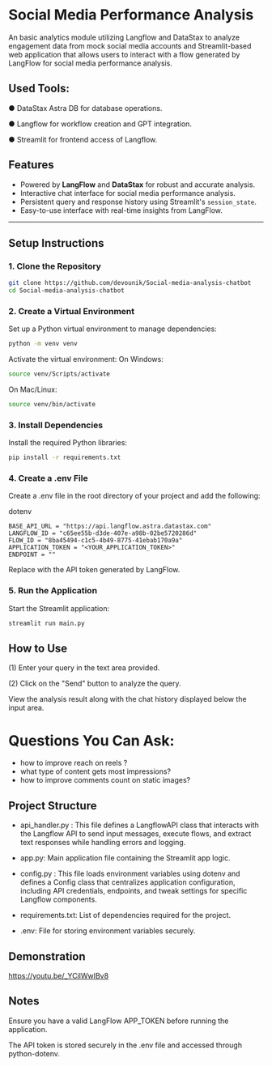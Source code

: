 # Social Media Performance Analysis

An basic analytics module utilizing Langflow and DataStax to analyze engagement data from mock social media accounts and Streamlit-based web application that allows users to interact with a flow generated by LangFlow for social media performance analysis.

## Used Tools:

● DataStax Astra DB for database operations.

● Langflow for workflow creation and GPT integration.

● Streamlit for frontend access of Langflow.

## Features

- Powered by **LangFlow** and **DataStax** for robust and accurate analysis.
- Interactive chat interface for social media performance analysis.
- Persistent query and response history using Streamlit's `session_state`.
- Easy-to-use interface with real-time insights from LangFlow.

---

## Setup Instructions

### 1. Clone the Repository

```bash
git clone https://github.com/devounik/Social-media-analysis-chatbot
cd Social-media-analysis-chatbot
```

### 2. Create a Virtual Environment

Set up a Python virtual environment to manage dependencies:

```bash
python -m venv venv

```

Activate the virtual environment:
On Windows:

```bash
source venv/Scripts/activate
```

On Mac/Linux:

```bash
source venv/bin/activate
```

### 3. Install Dependencies

Install the required Python libraries:

```bash
pip install -r requirements.txt
```

### 4. Create a .env File

Create a .env file in the root directory of your project and add the following:

dotenv

```
BASE_API_URL = "https://api.langflow.astra.datastax.com"
LANGFLOW_ID = "c65ee55b-d3de-407e-a98b-02be5720286d"
FLOW_ID = "8ba45494-c1c5-4b49-8775-41ebab170a9a"
APPLICATION_TOKEN = "<YOUR_APPLICATION_TOKEN>"
ENDPOINT = ""
```

Replace <your-langflow-generated-token> with the API token generated by LangFlow.

### 5. Run the Application

Start the Streamlit application:

```bash
streamlit run main.py
```

## How to Use

(1) Enter your query in the text area provided.

(2) Click on the "Send" button to analyze the query.

View the analysis result along with the chat history displayed below the input area.

# Questions You Can Ask:

- how to improve reach on reels ?
- what type of content gets most impressions?
- how to improve comments count on static images?

## Project Structure

- api_handler.py :
  This file defines a LangflowAPI class that interacts with the Langflow API to send input messages, execute flows, and extract text responses while handling errors and logging.

- app.py: Main application file containing the Streamlit app logic.
- config.py : This file loads environment variables using dotenv and defines a Config class that centralizes application configuration, including API credentials, endpoints, and tweak settings for specific Langflow components.
- requirements.txt: List of dependencies required for the project.
- .env: File for storing environment variables securely.

## Demonstration

https://youtu.be/_YCilWwIBv8

## Notes

Ensure you have a valid LangFlow APP_TOKEN before running the application.

The API token is stored securely in the .env file and accessed through python-dotenv.
